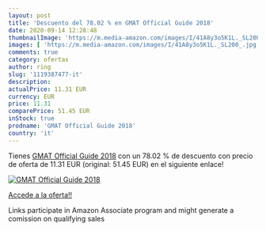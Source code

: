 ```yaml
---
layout: post
title: 'Descuento del 78.02 % en GMAT Official Guide 2018'
date: 2020-09-14 12:28:48
thumbnailImage: 'https://m.media-amazon.com/images/I/41A8y3o5K1L._SL200_.jpg'
images: [ 'https://m.media-amazon.com/images/I/41A8y3o5K1L._SL200_.jpg' ]
comments: true
category: ofertas
author: ring
slug: '1119387477-it'
description:
actualPrice: 11.31 EUR
currency: EUR
price: 11.31
comparePrice: 51.45 EUR
inStock: true
prodname: 'GMAT Official Guide 2018'
country: 'it'
---
```


Tienes [GMAT Official Guide 2018](https://www.amazon.it/dp/1119387477/?tag=tolees00-21) con un 78.02 % de descuento con precio de oferta de 11.31 EUR (original: 51.45 EUR) en el siguiente enlace!

[![GMAT Official Guide 2018](https://m.media-amazon.com/images/I/41A8y3o5K1L._SL200_.jpg)](https://www.amazon.it/dp/1119387477/?tag=tolees00-21)

[Accede a la oferta!!](https://www.amazon.it/dp/1119387477/?tag=tolees00-21)

Links participate in Amazon Associate program and might generate a comission on qualifying sales


